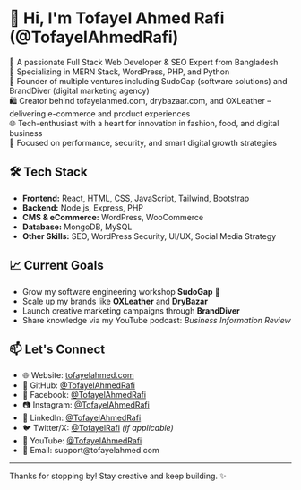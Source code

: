 # 👋 Hi, I'm Tofayel Ahmed Rafi (@TofayelAhmedRafi)

🚀 A passionate Full Stack Web Developer & SEO Expert from Bangladesh\
🎯 Specializing in MERN Stack, WordPress, PHP, and Python\
🎨 Founder of multiple ventures including SudoGap (software solutions) and BrandDiver (digital marketing agency)\
🛍️ Creator behind tofayelahmed.com, drybazaar.com, and OXLeather – delivering e-commerce and product experiences\
🌐 Tech-enthusiast with a heart for innovation in fashion, food, and digital business\
🔐 Focused on performance, security, and smart digital growth strategies

## 🛠️ Tech Stack

- **Frontend:** React, HTML, CSS, JavaScript, Tailwind, Bootstrap
- **Backend:** Node.js, Express, PHP
- **CMS & eCommerce:** WordPress, WooCommerce
- **Database:** MongoDB, MySQL
- **Other Skills:** SEO, WordPress Security, UI/UX, Social Media Strategy


## 📈 Current Goals
- Grow my software engineering workshop **SudoGap** 🧠  
- Scale up my brands like **OXLeather** and **DryBazar**  
- Launch creative marketing campaigns through **BrandDiver**  
- Share knowledge via my YouTube podcast: *Business Information Review*

## 📫 Let's Connect

- 🌐 Website: [tofayelahmed.com](https://tofayelahmed.com)
- 🐙 GitHub: [@TofayelAhmedRafi](https://github.com/TofayelAhmedRafi)
- 📘 Facebook: [@TofayelAhmedRafi](https://facebook.com/TofayelAhmedRafi)
- 📷 Instagram: [@TofayelAhmedRafi](https://instagram.com/TofayelAhmedRafi)
- 💼 LinkedIn: [@TofayelAhmedRafi](https://linkedin.com/in/TofayelAhmedRafi)
- 🐦 Twitter/X: [@TofayelRafi](https://twitter.com/TofayelRafi) *(if applicable)*
- 🎥 YouTube: [@TofayelAhmedRafi](https://youtube.com/@TofayelAhmedRafi)
- 📧 Email: support\@tofayelahmed.com

---

Thanks for stopping by! Stay creative and keep building. ✨
<!---
TofayelAhmedRafi/TofayelAhmedRafi is a ✨ special ✨ repository because its `README.md` (this file) appears on your GitHub profile.
You can click the Preview link to take a look at your changes.
--->
